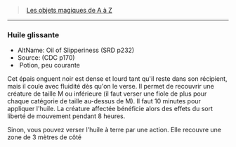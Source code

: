 ﻿> [Les objets magiques de A à Z](hd_magicitems_az_les_objets_magiques_de_a_a_z.md)

---

### Huile glissante

- AltName: Oil of Slipperiness (SRD p232)
- Source: (CDC p170)
-  Potion, peu courante

Cet épais onguent noir est dense et lourd tant qu'il reste dans son récipient, mais il coule avec fluidité dès qu'on le verse. Il permet de recouvrir une créature de taille M ou inférieure (il faut verser une fiole de plus pour chaque catégorie de taille au-dessus de M). Il faut 10 minutes pour appliquer l'huile. La créature affectée bénéficie alors des effets du sort liberté de mouvement pendant 8 heures.

Sinon, vous pouvez verser l'huile à terre par une action. Elle recouvre une zone de 3 mètres de côté

